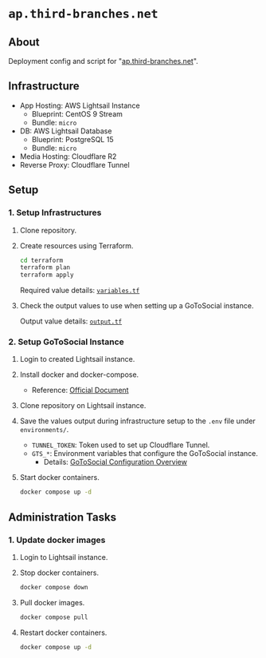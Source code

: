 # `ap.third-branches.net`

## About

Deployment config and script for "[ap.third-branches.net](https://ap.third-branches.net)".

## Infrastructure

- App Hosting: AWS Lightsail Instance
  - Blueprint: CentOS 9 Stream
  - Bundle: `micro`
- DB: AWS Lightsail Database
  - Blueprint: PostgreSQL 15
  - Bundle: `micro`
- Media Hosting: Cloudflare R2
- Reverse Proxy: Cloudflare Tunnel

## Setup

### 1. Setup Infrastructures

1. Clone repository.
2. Create resources using Terraform.

   ```bash
   cd terraform
   terraform plan
   terraform apply
   ```

   Required value details: [`variables.tf`](./terraform/variable.tf)

3. Check the output values to use when setting up a GoToSocial instance.

   Output value details: [`output.tf`](./terraform/output.tf)

### 2. Setup GoToSocial Instance

1. Login to created Lightsail instance.
2. Install docker and docker-compose.
   - Reference: [Official Document](https://docs.docker.com/engine/install/centos/)
3. Clone repository on Lightsail instance.
4. Save the values output during infrastructure setup to the `.env` file under `environments/`.
   - `TUNNEL_TOKEN`: Token used to set up Cloudflare Tunnel.
   - `GTS_*`: Environment variables that configure the GoToSocial instance.
     - Details: [GoToSocial Configuration Overview](https://docs.gotosocial.org/en/latest/configuration/)
5. Start docker containers.

   ```bash
   docker compose up -d
   ```

## Administration Tasks

### 1. Update docker images

1. Login to Lightsail instance.
2. Stop docker containers.

   ```bash
   docker compose down
   ```

3. Pull docker images.

   ```bash
   docker compose pull
   ```

4. Restart docker containers.

   ```bash
   docker compose up -d
   ```
